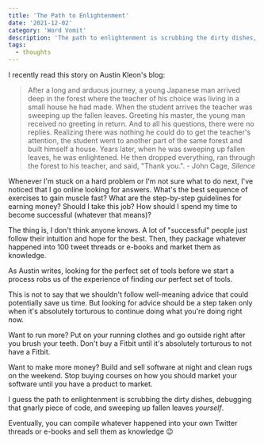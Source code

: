 ```yaml
---
title: 'The Path to Enlightenment'
date: '2021-12-02'
category: 'Word Vomit'
description: 'The path to enlightenment is scrubbing the dirty dishes, debugging that gnarly piece of code, and sweeping up fallen leaves yourself'
tags:
  - thoughts
---
```


I recently read this story on Austin Kleon's blog:

> After a long and arduous journey, a young Japanese man arrived deep in the forest where the teacher of his choice was living in a small house he had made. When the student arrives the teacher was sweeping up the fallen leaves. Greeting his master, the young man received no greeting in return. And to all his questions, there were no replies. Realizing there was nothing he could do to get the teacher's attention, the student went to another part of the same forest and built himself a house. Years later, when he was sweeping up fallen leaves, he was enlightened. He then dropped everything, ran through the forest to his teacher, and said, "Thank you.". - John Cage, _Silence_

Whenever I'm stuck on a hard problem or I'm not sure what to do next, I've noticed that I go online looking for answers. What's the best sequence of exercises to gain muscle fast? What are the step-by-step guidelines for earning money? Should I take this job? How should I spend my time to become successful (whatever that means)?

The thing is, I don't think anyone knows. A lot of "successful" people just follow their intuition and hope for the best. Then, they package whatever happened into 100 tweet threads or e-books and market them as knowledge.

As Austin writes, looking for the perfect set of tools before we start a process robs us of the experience of finding _our_ perfect set of tools.

This is not to say that we shouldn't follow well-meaning advice that could potentially save us time. But looking for advice should be a step taken only when it's absolutely torturous to continue doing what you're doing right now.

Want to run more? Put on your running clothes and go outside right after you brush your teeth. Don't buy a Fitbit until it's absolutely torturous to not have a Fitbit.

Want to make more money? Build and sell software at night and clean rugs on the weekend. Stop buying courses on how you should market your software until you have a product to market.

I guess the path to enlightenment is scrubbing the dirty dishes, debugging that gnarly piece of code, and sweeping up fallen leaves _yourself_.

Eventually, you can compile whatever happened into your own Twitter threads or e-books and sell them as knowledge 😉
